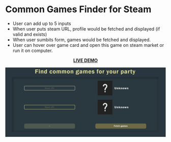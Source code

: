 # Common Games Finder for Steam
  
* User can add up to 5 inputs
* When user puts steam URL, profile would be fetched and displayed (if valid and exists)
* When user sumbits form, games would be fetched and displayed.
* User can hover over game card and open this game on steam market or run it on computer.
<p align="center"><a href="https://tekkenthuuug.github.io/common-steam-games/"><strong>LIVE DEMO</strong></a></p>
<p align="center"><img src="demo.gif" /></p>
